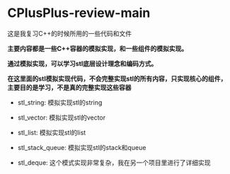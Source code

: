 # CPlusPlus-review-main

这是我复习C++的时候所用的一些代码和文件

**主要内容都是一些C++容器的模拟实现，和一些组件的模拟实现。**

**通过模拟实现，可以学习stl底层设计理念和编码方式。**

**在这里面的stl模拟实现代码，不会完整实现stl的所有内容，只实现核心的组件，主要目的是学习，不是真的完整实现这些容器**


- stl_string: 模拟实现stl的string

- stl_vector: 模拟实现stl的vector

- stl_list: 模拟实现stl的list

- stl_stack_queue: 模拟实现stl的stack和queue

- stl_deque: 这个模式实现非常复杂，我在另一个项目里进行了详细实现